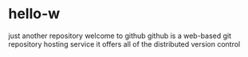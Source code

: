# hello-w
just another repository
welcome to github
github is a web-based git repository hosting service
it offers all of the distributed version control
